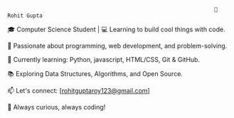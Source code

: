                                                                      👋 Rohit Gupta 

🎓 Computer Science Student | 💻 Learning to build cool things with code.

🚀 Passionate about programming, web development, and problem-solving.

🌱 Currently learning: Python, javascript, HTML/CSS, Git & GitHub.

📚 Exploring Data Structures, Algorithms, and Open Source.

📫 Let's connect: [rohitguptaroy123@gmail.com]

🔧 Always curious, always coding!


